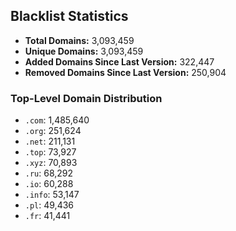 ## Blacklist Statistics

- **Total Domains:** 3,093,459
- **Unique Domains:** 3,093,459
- **Added Domains Since Last Version:** 322,447
- **Removed Domains Since Last Version:** 250,904

### Top-Level Domain Distribution

-  `.com`: 1,485,640
-  `.org`: 251,624
-  `.net`: 211,131
-  `.top`: 73,927
-  `.xyz`: 70,893
-  `.ru`: 68,292
-  `.io`: 60,288
-  `.info`: 53,147
-  `.pl`: 49,436
-  `.fr`: 41,441
